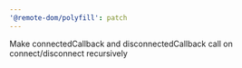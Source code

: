 ```yaml
---
'@remote-dom/polyfill': patch
---
```


Make connectedCallback and disconnectedCallback call on connect/disconnect recursively
